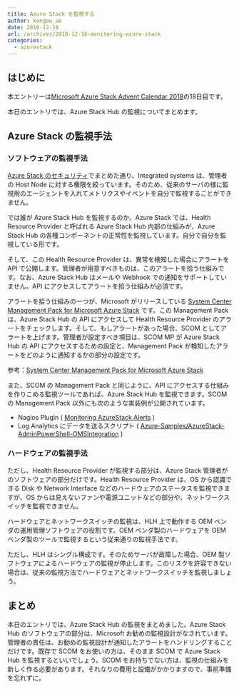 ```yaml
---
title: Azure Stack を監視する
author: kongou_ae
date: 2018-12-18
url: /archives/2018-12-18-monitering-azure-stack
categories:
  - azurestack
---
```


## はじめに

本エントリーは[Microsoft Azure Stack Advent Calendar 2018](https://qiita.com/advent-calendar/2018/azure-stack)の18日目です。

本日のエントリでは、Azure Stack Hub の監視についてまとめます。

## Azure Stack の監視手法

### ソフトウェアの監視手法

[Azure Stack のセキュリティ](https://aimless.jp/blog/archives/2018-12-11-security-of-azurestack/)でまとめた通り、Integrated systems は、管理者の Host Node に対する権限を絞っています。そのため、従来のサーバの様に監視用のエージェントを入れてメトリクスやイベントを自分で監視することができません。

では誰が Azure Stack Hub を監視するのか。Azure Stack では、Health Resource Provider と呼ばれる Azure Stack Hub 内部の仕組みが、Azure Stack Hub の各種コンポーネントの正常性を監視しています。自分で自分を監視している形です。

そして、この Health Resource Provider は、異常を検知した場合にアラートを API で公開します。管理者が用意すべきものは、このアラートを拾う仕組みです。なお、Azure Stack Hub はメールや Webhook での通知をサポートしていません。API にアクセスしてアラートを拾う仕組みが必須です。

アラートを拾う仕組みの一つが、Microsoft がリリースしている [System Center Management Pack for Microsoft Azure Stack](https://www.microsoft.com/en-us/download/details.aspx?id=55184) です。この Management Pack は、Azure Stack Hub の API にアクセスして Health Resource Provider のアラートをチェックします。そして、もしアラートがあった場合、SCOM としてアラートを上げます。管理者が設定すべき項目は、SCOM MP が Azure Stack Hub の API にアクセスするための設定と、Management Pack が検知したアラートをどのように通知するかの部分の設定です。

参考：[System Center Management Pack for Microsoft Azure Stack](https://docs.microsoft.com/ja-jp/azure/azure-stack/azure-stack-integrate-monitor)

また、SCOM の Management Pack と同じように、API にアクセスする仕組みを作りこめる監視ツールであれば、Azure Stack Hub を監視できます。SCOM の Management Pack 以外にも次のような実装例が公開されています。

- Nagios Plugin ( [Monitoring AzureStack Alerts](https://exchange.nagios.org/directory/Plugins/Cloud/Monitoring-AzureStack-Alerts/details) )
- Log Analytics にデータを送るスクリプト ( [Azure-Samples/AzureStack-AdminPowerShell-OMSIntegration](https://github.com/Azure-Samples/AzureStack-AdminPowerShell-OMSIntegration) )

### ハードウェアの監視手法

ただし、Health Resource Provider が監視する部分は、Azure Stack 管理者が のソフトウェアの部分だけです。Health Resource Provider は、OS から認識できる Disk や Network Interface などのハードウェアのステータスを監視できますが、OS からは見えないファンや電源ユニットなどの部分や、ネットワークスイッチを監視できません。

ハードウェアとネットワークスイッチの監視は、HLH 上で動作する OEM ベンダの運用管理ソフトウェアの役割です。OEM ベンダ製のハードウェアを OEM ベンダ製のツールで監視するという従来通りの監視手法です。

ただし、HLH はシングル構成です。そのためサーバが故障した場合、OEM 製ソフトウェアによるハードウェアの監視が停止します。このリスクを許容できない場合は、従来の監視方法でハードウェアとネットワークスイッチを監視しましょう。

## まとめ

本日のエントリでは、Azure Stack Hub の監視をまとめました。Azure Stack Hub のソフトウェアの部分は、Microsoft お勧めの監視設計がなされています。管理者の責任は、お勧めの監視設計が通知したアラートをハンドリングすることだけです。既存で SCOM をお使いの方は、そのまま SCOM で Azure Stack Hub を監視するといいでしょう。SCOM をお持ちでない方は、監視の仕組みを新しく作る必要があります。それなりの費用と設備がかかりますので、事前準備を忘れずに。
